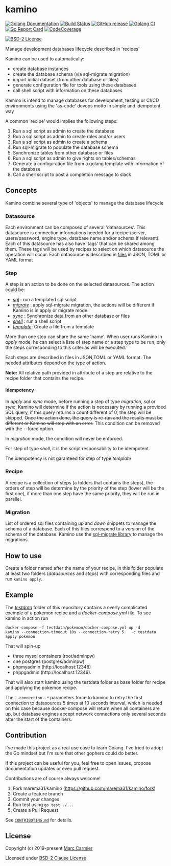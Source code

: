 # kamino
[![Golang Documentation](https://godoc.org/github.com/marema31/kamino?status.svg)](https://godoc.org/github.com/marema31/kamino) 
[![Build Status](https://travis-ci.org/marema31/kamino.svg)](https://travis-ci.org/marema31/kamino) 
[![GitHub release](http://img.shields.io/github/release/marema31/kamino.svg?style=flat-square)](https://github.com/marema31/kamino/releases/latest)
[![Golang CI](https://golangci.com/badges/github.com/marema31/kamino.svg)](https://golangci.com/r/github.com/marema31/kamino)
[![Go Report Card](https://goreportcard.com/badge/github.com/marema31/kamino)](https://goreportcard.com/report/github.com/marema31/kamino)
[![CodeCoverage](https://codecov.io/gh/marema31/kamino/branch/master/graph/badge.svg)](https://codecov.io/gh/marema31/kamino/branch/master)

[![BSD-2 License](http://img.shields.io/badge/license-BSD--2-blue.svg?style=flat)](LICENSE)

Manage development databases lifecycle described in 'recipes'

Kamino can be used to automatically:
  * create database instances
  * create the database schema (via sql-migrate migration)
  * import initial dataset (from other database or files)
  * generate configuration file for tools using these databases
  * call shell script with information on these databases

Kamino is intend to manage databases for development, testing or CI/CD environments
using the 'as-code' devops motto in simple and idempotent way

A common 'recipe' would implies the following steps:
1. Run a sql script as admin to create the database
1. Run a sql script as admin to create roles and/or users
1. Run a sql script as admin to create a schema
1. Run sql-migrate to populate the database schema
1. Synchronize tables from other database or files
1. Run a sql script as admin to give rights on tables/schemas
1. Generate a configuration file from a golang template with information of the database
1. Call a shell script to post a completion message to slack


## Concepts

Kamino combine several type of 'objects' to manage the database lifecycle

### Datasource
Each environment can be composed of several 'datasources'. This datasource is connection informations needed for a recipe (server, users/password, engine type, database name and/or schema if relevant). Each of this datasource has also have 'tags' that can be shared among them. These tags will be used by recipes to select on which datasource the operation will occur. Each datasource is described in [files](/doc/datasource) in JSON, TOML or YAML format

### Step
A step is an action to be done on the selected datasources. The action could be:
   * [_sql_](/doc/sql)     : run a templated sql script
   * [_migrate_](/doc/migrate) : apply sql-migrate migration, the actions will be different if Kamino is in apply or migrate mode.
   * [_sync_](/doc/sync)    : Synchronize data from an other database or files
   * [_shell_](/doc/shell)   : run a shell script
   * [_template_](/doc/template): Create a file from a template

More than one step can share the same 'name'. When user runs Kamino in _apply_ mode, he can select a liste of step name or a step type to be run, only the steps corresponding to this criterias will be executed.

Each steps are described in files in JSON,TOML or YAML format. The needed attributes depend on the type of action.

**Note:** All relative path provided in attribute of a step are relative to the recipe folder that contains the recipe.

#### Idempotency
In _apply_ and _sync_ mode, before running a step of type _migration_, _sql_ or _sync_, Kamino will determine if the action is necessary by running a provided SQL query, if this query returns a count different of 0, the step will be skipped. ~~Once the action done, the query is re-run and the results must be different or Kamino will stop with an error.~~ 
This condition can be removed with the --force option.

In _migration_ mode, the condition will never be enforced.

For step of type _shell_, it is the script responsability to be idempotent.

The idempotency is not garanteed for step of type _template_

### Recipe
A recipe is a collection of steps (a folders that contains the steps), the orders of step will be determine by the priority of the step (lower will be the first one), if more than one step have the same priority, they will be run in parallel. 

### Migration
List of ordered sql files containing _up_ and _down_ snippets to manage the schema of a database. Each of this files correspond to a version of the schema of the database. Kamino use the [sql-migrate library](https://github.com/rubenv/sql-migrate) to manage the migrations.

## How to use
Create a folder named after the name of your recipe, in this folder populate at least two folders (_datasources_ and _steps_) with corresponding files and run `kamino apply`. 

## Example

The [_testdata_](/testdata) folder of this repository contains a overly complicated exemple of a pokemon recipe and a _docker-compose.yml_ file. To see kamino in action run 

    docker-compose -f testdata/pokemon/docker-compose.yml up -d
    kamino --connection-timeout 10s --connection-retry 5   -c testdata  apply pokemon
  
  That will spin-up 
  * three mysql containers (root/adminpw)
  * one postgres (postgres/adminpw) 
  * phpmyadmin (http://localhost:12348) 
  * phppgadmin (http://localhost:12349). 
  
  That will also start kamino using the testdata folder as base folder for recipe and applying the pokemon recipe. 
  
  The `--connection--*` parameters force to kamino to retry the first connection to datasources 5 times at 10 seconds interval, which is needed on this case because docker-compose will return when all containers are up, but database engines accept network connections only several seconds after the start of the containers.

## Contribution
I've made this project as a real use case to learn Golang.
I've tried to adopt the Go mindset but I'm sure that other gophers could do better. 

If this project can be useful for you, feel free to open issues, propose documentation updates or even pull request.

Contributions are of course always welcome!

1. Fork marema31/kamino (https://github.com/marema31/kamino/fork)
2. Create a feature branch
3. Commit your changes
4. Run test using `go test ./...`
5. Create a Pull Request

See [`CONTRIBUTING.md`](https://github.com/marema31/kamino/blob/master/CONTRIBUTING.md) for details.

## License

Copyright (c) 2019-present [Marc Carmier](https://github.com/marema31)

Licensed under [BSD-2 Clause License](./LICENSE)